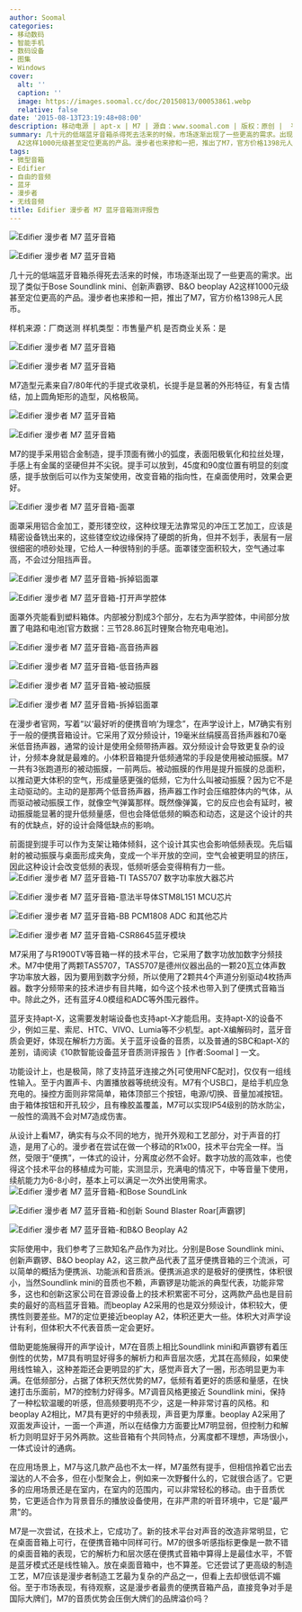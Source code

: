```yaml
---
author: Soomal
categories:
- 移动数码
- 智能手机
- 数码设备
- 图集
- Windows
cover:
  alt: ''
  caption: ''
  image: https://images.soomal.cc/doc/20150813/00053861.webp
  relative: false
date: '2015-08-13T23:19:48+08:00'
description: 移动电源 | apt-x | M7 | 源自：www.soomal.com | 版权：原创 |  平均/总评分：08.96/699
summary: 几十元的低端蓝牙音箱杀得死去活来的时候，市场逐渐出现了一些更高的需求。出现了类似于Bose Soundlink mini、创新声霸锣、B&O beoplay
  A2这样1000元级甚至定位更高的产品。漫步者也来掺和一把，推出了M7，官方价格1398元人民币
tags:
- 微型音箱
- Edifier
- 自由的音频
- 蓝牙
- 漫步者
- 无线音频
title: Edifier 漫步者 M7 蓝牙音箱测评报告
---
```


![Edifier 漫步者 M7 蓝牙音箱](https://images.soomal.cc/doc/20150804/00053626_01.webp)



![Edifier 漫步者 M7 蓝牙音箱](https://images.soomal.cc/doc/20150804/00053628_01.webp)



几十元的低端蓝牙音箱杀得死去活来的时候，市场逐渐出现了一些更高的需求。出现了类似于Bose Soundlink mini、创新声霸锣、B&O beoplay A2这样1000元级甚至定位更高的产品。漫步者也来掺和一把，推出了M7，官方价格1398元人民币。



样机来源：厂商送测
样机类型：市售量产机
是否商业关系：是



![Edifier 漫步者 M7 蓝牙音箱](https://images.soomal.cc/doc/20150813/00053855_01.webp)



![Edifier 漫步者 M7 蓝牙音箱](https://images.soomal.cc/doc/20150813/00053859_01.webp)



M7造型元素来自7/80年代的手提式收录机，长提手是显著的外形特征，有复古情结，加上圆角矩形的造型，风格极简。



![Edifier 漫步者 M7 蓝牙音箱](https://images.soomal.cc/doc/20150813/00053857_01.webp)



![Edifier 漫步者 M7 蓝牙音箱](https://images.soomal.cc/doc/20150813/00053856_01.webp)



M7的提手采用铝合金制造，提手顶面有微小的弧度，表面阳极氧化和拉丝处理，手感上有金属的坚硬但并不尖锐。提手可以放到，45度和90度位置有明显的刻度感，提手放倒后可以作为支架使用，改变音箱的指向性，在桌面使用时，效果会更好。



![Edifier 漫步者 M7 蓝牙音箱-面罩](https://images.soomal.cc/doc/20150813/00053860.webp)



面罩采用铝合金加工，菱形镂空纹，这种纹理无法靠常见的冲压工艺加工，应该是精密设备铣出来的，这些镂空纹边缘保持了硬朗的折角，但并不划手，表层有一层很细密的喷砂处理，它给人一种很特别的手感。面罩镂空面积较大，空气通过率高，不会过分阻挡声音。



![Edifier 漫步者 M7 蓝牙音箱-拆掉铝面罩](https://images.soomal.cc/doc/20150804/00053635_01.webp)



![Edifier 漫步者 M7 蓝牙音箱-打开声学腔体](https://images.soomal.cc/doc/20150804/00053641_01.webp)



面罩外壳能看到塑料箱体。内部被分割成3个部分，左右为声学腔体，中间部分放置了电路和电池[官方数据：三节28.86瓦时锂聚合物充电电池]。



![Edifier 漫步者 M7 蓝牙音箱-高音扬声器](https://images.soomal.cc/doc/20150804/00053639_01.webp)



![Edifier 漫步者 M7 蓝牙音箱-低音扬声器](https://images.soomal.cc/doc/20150804/00053638_01.webp)



![Edifier 漫步者 M7 蓝牙音箱-被动振膜](https://images.soomal.cc/doc/20150804/00053637_01.webp)



![Edifier 漫步者 M7 蓝牙音箱-拆掉铝面罩](https://images.soomal.cc/doc/20150804/00053636_01.webp)



在漫步者官网，写着“以‘最好听的便携音响’为理念”，在声学设计上，M7确实有别于一般的便携音箱设计。它采用了双分频设计，19毫米丝绢膜高音扬声器和70毫米低音扬声器，通常的设计是使用全频带扬声器。双分频设计会导致更复杂的设计，分频本身就是最难的。小体积音箱提升低频通常的手段是使用被动振膜。M7一共有3张跑道形的被动振膜，一前两后。被动振膜的作用是提升振膜的总面积，以推动更大体积的空气，形成量感更强的低频，它为什么叫被动振膜？因为它不是主动驱动的。主动的是那两个低音扬声器，扬声器工作时会压缩腔体内的气体，从而驱动被动振膜工作，就像空气弹簧那样。既然像弹簧，它的反应也会有延时，被动振膜能显著的提升低频量感，但也会降低低频的瞬态和动态，这是这个设计的共有的优缺点，好的设计会降低缺点的影响。

前面提到提手可以作为支架让箱体倾斜，这个设计其实也会影响低频表现。先后辐射的被动振膜与桌面形成夹角，变成一个半开放的空间，空气会被更明显的挤压，因此这种设计会改变低频的表现，低频听感会变得稍有力一些。
![Edifier 漫步者 M7 蓝牙音箱-TI TAS5707 数字功率放大器芯片](https://images.soomal.cc/doc/20150804/00053645_01.webp)




![Edifier 漫步者 M7 蓝牙音箱-意法半导体STM8L151 MCU芯片](https://images.soomal.cc/doc/20150804/00053646_01.webp)




![Edifier 漫步者 M7 蓝牙音箱-BB PCM1808 ADC 和其他芯片](https://images.soomal.cc/doc/20150804/00053648_01.webp)




![Edifier 漫步者 M7 蓝牙音箱-CSR8645蓝牙模块](https://images.soomal.cc/doc/20150804/00053643_01.webp)




M7采用了与R1900TV等音箱一样的技术平台，它采用了数字功放加数字分频技术。M7中使用了两颗TAS5707，TAS5707是德州仪器出品的一颗20瓦立体声数字功率放大器，因为要用到数字分频，所以使用了2颗共4个声道分别驱动4枚扬声器。数字分频带来的技术进步有目共睹，如今这个技术也带入到了便携式音箱当中。除此之外，还有蓝牙4.0模组和ADC等外围元器件。

蓝牙支持apt-X，这需要发射端设备也支持apt-X才能启用。支持apt-X的设备不少，例如三星、索尼、HTC、VIVO、Lumia等不少机型。apt-X编解码时，蓝牙音质会更好，体现在解析力方面。关于蓝牙设备的音质，以及普通的SBC和apt-X的差别，请阅读《10款智能设备蓝牙音质测评报告 》[作者:Soomal ]
一文。


功能设计上，也是极简，除了支持蓝牙连接之外[可使用NFC配对]，仅仅有一组线性输入。至于内置声卡、内置播放器等统统没有。M7有个USB口，是给手机应急充电的。操控方面则非常简单，箱体顶部三个按钮，电源/切换、音量加减按钮。由于箱体按钮和开孔较少，且有橡胶盖覆盖，M7可以实现IP54级别的防水防尘，一般性的滴溅不会对M7造成伤害。

从设计上看M7，确实有与众不同的地方，抛开外观和工艺部分，对于声音的打造，是用了心的。漫步者在尝试在做一个移动的R1x00，技术平台完全一样。当然，受限于“便携”，一体式的设计，分离度必然不会好。数字功放的高效率，也使得这个技术平台的移植成为可能，实测显示，充满电的情况下，中等音量下使用，续航能力为6-8小时，基本上可以满足一次外出使用需求。
![Edifier 漫步者 M7 蓝牙音箱-和Bose SoundLink](https://images.soomal.cc/doc/20150804/00053633_01.webp)




![Edifier 漫步者 M7 蓝牙音箱-和创新 Sound Blaster Roar[声霸锣]](https://images.soomal.cc/doc/20150804/00053634_01.webp)




![Edifier 漫步者 M7 蓝牙音箱-和B&O Beoplay A2](https://images.soomal.cc/doc/20150813/00053851_01.webp)




实际使用中，我们参考了三款知名产品作为对比。分别是Bose Soundlink mini、创新声霸锣、B&O beoplay A2，这三款产品代表了蓝牙便携音箱的三个流派，可以简单的概括为便携派、功能派和音质派。便携派追求的是极好的便携性，体积很小，当然Soundlink mini的音质也不赖，声霸锣是功能派的典型代表，功能非常多，这也和创新这家公司在音源设备上的技术积累密不可分，这两款产品也是目前卖的最好的高档蓝牙音箱。而beoplay A2采用的也是双分频设计，体积较大，便携性则要差些。M7的定位更接近beoplay A2，体积还更大一些。体积大对声学设计有利，但体积大不代表音质一定会更好。

借助更能施展得开的声学设计，M7在音质上相比Soundlink mini和声霸锣有着压倒性的优势，M7具有明显好得多的解析力和声音层次感，尤其在高频段，如果使用线性输入，这种差距还会更明显的扩大，感觉声音大了一圈，形态明显更为丰满。在低频部分，占据了体积天然优势的M7，低频有着更好的质感和量感，在快速打击乐面前，M7的控制力好得多。M7调音风格更接近 Soundlink mini，保持了一种松软温暖的听感，但高频要明亮不少，这是一种非常讨喜的风格。和beoplay A2相比，M7具有更好的中频表现，声音更为厚重。beoplay A2采用了双面发声设计，一面一个声道，所以在结像力方面要比M7明显弱，但控制力和解析力则明显好于另外两款。这些音箱有个共同特点，分离度都不理想，声场很小，一体式设计的通病。

在应用场景上，M7与这几款产品也不太一样，M7虽然有提手，但相信拎着它出去溜达的人不会多，但在小型聚会上，例如来一次野餐什么的，它就很合适了。它更多的应用场景还是在室内，在室内的范围内，可以非常轻松的移动。由于音质优势，它更适合作为背景音乐的播放设备使用，在非严肃的听音环境中，它是“最严肃”的。

M7是一次尝试，在技术上，它成功了。新的技术平台对声音的改造非常明显，它在桌面音箱上可行，在便携音箱中同样可行。M7的很多听感指标更像是一款不错的桌面音箱的表现，它的解析力和层次感在便携式音箱中算得上是最佳水平，不管是蓝牙模式还是线性输入。放在桌面音箱中，也不算差。它还尝试了更高级的制造工艺，M7应该是漫步者制造工艺最为复杂的产品之一，但看上去却很低调不媚俗。至于市场表现，有待观察，这是漫步者最贵的便携音箱产品，直接竞争对手是国际大牌们，M7的音质优势会压倒大牌们的品牌溢价吗？